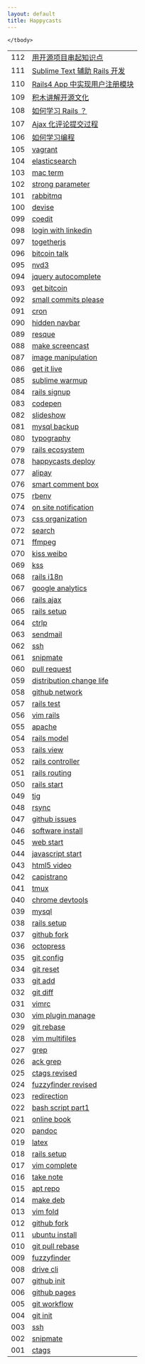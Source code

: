 ```yaml
---
layout: default
title: Happycasts
---
```

<section class="container content">
  <table class="index-table">
    <tbody>
    <tr class="episode-wrap even">
      <td class="episode-index">112</td>
      <td class="episode-title">
        <a href="112-learn-with-projects.html">用开源项目串起知识点</a>
      </td>
    </tr>
    <tr class="episode-wrap">
      <td class="episode-index">111</td>
      <td class="episode-title">
        <a href="111-sublime-rails.html">Sublime Text 辅助 Rails 开发</a>
      </td>
    </tr>
    <tr class="episode-wrap even">
      <td class="episode-index">110</td>
      <td class="episode-title">
        <a href="110-signup.html">Rails4 App 中实现用户注册模块</a>
      </td>
    </tr>
    <tr class="episode-wrap">
      <td class="episode-index">109</td>
      <td class="episode-title">
       <a href="109-open-source-lego.html">积木讲解开源文化</a>
      </td>
    </tr>
    <tr class="episode-wrap even">
      <td class="episode-index">108</td>
      <td class="episode-title">
        <a href="108-learn-rails.html">如何学习 Rails ？</a>
      </td>
    </tr>
    <tr class="episode-wrap">
      <td class="episode-index">107</td>
      <td class="episode-title">
        <a href="107-comment-ajax.html">Ajax 化评论提交过程</a>
      </td>
    </tr>
    <tr class="episode-wrap even">
      <td class="episode-index">106</td>
      <td class="episode-title">
        <a href="106-coder-howto.html">如何学习编程</a>
      </td>
    </tr>
    <tr class="episode-wrap">
      <td class="episode-index">105</td>
      <td class="episode-title">
        <a href="105-vagrant.html">vagrant</a>
      </td>
    </tr>
    <tr class="episode-wrap even">
      <td class="episode-index">104</td>
      <td class="episode-title">
        <a href="104-elasticsearch.html">elasticsearch</a>
      </td>
    </tr>
    <tr class="episode-wrap">
      <td class="episode-index">103</td>
      <td class="episode-title">
        <a href="103-mac-term.html">mac term</a>
      </td>
    </tr>
    <tr class="episode-wrap even">
      <td class="episode-index">102</td>
      <td class="episode-title">
        <a href="102-strong-parameter.html">strong parameter</a>
      </td>
    </tr>
    <tr class="episode-wrap">
      <td class="episode-index">101</td>
      <td class="episode-title">
        <a href="101-rabbitmq.html">rabbitmq</a>
      </td>
    </tr>
    <tr class="episode-wrap even">
      <td class="episode-index">100</td>
      <td class="episode-title">
        <a href="100-devise.html">devise</a>
      </td>
    </tr>
    <tr class="episode-wrap">
      <td class="episode-index">099</td>
      <td class="episode-title">
        <a href="099-coedit.html">coedit</a>
      </td>
    </tr>
    <tr class="episode-wrap even">
      <td class="episode-index">098</td>
      <td class="episode-title">
        <a href="098-login-with-linkedin.html">login with linkedin</a>
      </td>
    </tr>
    <tr class="episode-wrap">
      <td class="episode-index">097</td>
      <td class="episode-title">
        <a href="097-togetherjs.html">togetherjs</a>
      </td>
    </tr>
    <tr class="episode-wrap even">
      <td class="episode-index">096</td>
      <td class="episode-title">
        <a href="096-bitcoin-talk.html">bitcoin talk</a>
      </td>
    </tr>
    <tr class="episode-wrap">
      <td class="episode-index">095</td>
      <td class="episode-title">
        <a href="095-nvd3.html">nvd3</a>
      </td>
    </tr>
    <tr class="episode-wrap even">
      <td class="episode-index">094</td>
      <td class="episode-title">
        <a href="094-jquery-autocomplete.html">jquery autocomplete</a>
      </td>
    </tr>
    <tr class="episode-wrap">
      <td class="episode-index">093</td>
      <td class="episode-title">
        <a href="093-get-bitcoin.html">get bitcoin</a>
      </td>
    </tr>
    <tr class="episode-wrap even">
      <td class="episode-index">092</td>
      <td class="episode-title">
        <a href="092-small-commits-please.html">small commits please</a>
      </td>
    </tr>
    <tr class="episode-wrap">
      <td class="episode-index">091</td>
      <td class="episode-title">
        <a href="091-cron.html">cron</a>
      </td>
    </tr>
    <tr class="episode-wrap even">
      <td class="episode-index">090</td>
      <td class="episode-title">
        <a href="090-hidden-navbar.html">hidden navbar</a>
      </td>
    </tr>
    <tr class="episode-wrap">
      <td class="episode-index">089</td>
      <td class="episode-title">
        <a href="089-resque.html">resque</a>
      </td>
    </tr>
    <tr class="episode-wrap even">
      <td class="episode-index">088</td>
      <td class="episode-title">
        <a href="088-make-screencast.html">make screencast</a>
      </td>
    </tr>
    <tr class="episode-wrap">
      <td class="episode-index">087</td>
      <td class="episode-title">
        <a href="087-image-manipulation.html">image manipulation</a>
      </td>
    </tr>
    <tr class="episode-wrap even">
      <td class="episode-index">086</td>
      <td class="episode-title">
        <a href="086-get-it-live.html">get it live</a>
      </td>
    </tr>
    <tr class="episode-wrap">
      <td class="episode-index">085</td>
      <td class="episode-title">
        <a href="085-sublime-warmup.html">sublime warmup</a>
      </td>
    </tr>
    <tr class="episode-wrap even">
      <td class="episode-index">084</td>
      <td class="episode-title">
        <a href="084-rails-signup.html">rails signup</a>
      </td>
    </tr>
    <tr class="episode-wrap">
      <td class="episode-index">083</td>
      <td class="episode-title">
        <a href="083-codepen.html">codepen</a>
      </td>
    </tr>
    <tr class="episode-wrap even">
      <td class="episode-index">082</td>
      <td class="episode-title">
        <a href="082-slideshow.html">slideshow</a>
      </td>
    </tr>
    <tr class="episode-wrap">
      <td class="episode-index">081</td>
      <td class="episode-title">
        <a href="081-mysql-backup.html">mysql backup</a>
      </td>
    </tr>
    <tr class="episode-wrap even">
      <td class="episode-index">080</td>
      <td class="episode-title">
        <a href="080-typography.html">typography</a>
      </td>
    </tr>
    <tr class="episode-wrap">
      <td class="episode-index">079</td>
      <td class="episode-title">
        <a href="079-rails-ecosystem.html">rails ecosystem</a>
      </td>
    </tr>
    <tr class="episode-wrap even">
      <td class="episode-index">078</td>
      <td class="episode-title">
        <a href="078-happycasts-deploy.html">happycasts deploy</a>
      </td>
    </tr>
    <tr class="episode-wrap">
      <td class="episode-index">077</td>
      <td class="episode-title">
        <a href="077-alipay.html">alipay</a>
      </td>
    </tr>
    <tr class="episode-wrap even">
      <td class="episode-index">076</td>
      <td class="episode-title">
        <a href="076-smart-comment-box.html">smart comment box</a>
      </td>
    </tr>
    <tr class="episode-wrap">
      <td class="episode-index">075</td>
      <td class="episode-title">
        <a href="075-rbenv.html">rbenv</a>
      </td>
    </tr>
    <tr class="episode-wrap even">
      <td class="episode-index">074</td>
      <td class="episode-title">
        <a href="074-on-site-notification.html">on site notification</a>
      </td>
    </tr>
    <tr class="episode-wrap">
      <td class="episode-index">073</td>
      <td class="episode-title">
        <a href="073-css-organization.html">css organization</a>
      </td>
    </tr>
    <tr class="episode-wrap even">
      <td class="episode-index">072</td>
      <td class="episode-title">
        <a href="072-search.html">search</a>
      </td>
    </tr>
    <tr class="episode-wrap">
      <td class="episode-index">071</td>
      <td class="episode-title">
        <a href="071-ffmpeg.html">ffmpeg</a>
      </td>
    </tr>
    <tr class="episode-wrap even">
      <td class="episode-index">070</td>
      <td class="episode-title">
        <a href="070-kiss-weibo.html">kiss weibo</a>
      </td>
    </tr>
    <tr class="episode-wrap">
      <td class="episode-index">069</td>
      <td class="episode-title">
        <a href="069-kss.html">kss</a>
      </td>
    </tr>
    <tr class="episode-wrap even">
      <td class="episode-index">068</td>
      <td class="episode-title">
        <a href="068-rails-i18n.html">rails i18n</a>
      </td>
    </tr>
    <tr class="episode-wrap">
      <td class="episode-index">067</td>
      <td class="episode-title">
        <a href="067-google-analytics.html">google analytics</a>
      </td>
    </tr>
    <tr class="episode-wrap even">
      <td class="episode-index">066</td>
      <td class="episode-title">
        <a href="066-rails-ajax.html">rails ajax</a>
      </td>
    </tr>
    <tr class="episode-wrap">
      <td class="episode-index">065</td>
      <td class="episode-title">
        <a href="065-rails-setup.html">rails setup</a>
      </td>
    </tr>
    <tr class="episode-wrap even">
      <td class="episode-index">064</td>
      <td class="episode-title">
        <a href="064-ctrlp.html">ctrlp</a>
      </td>
    </tr>
    <tr class="episode-wrap">
      <td class="episode-index">063</td>
      <td class="episode-title">
        <a href="063-sendmail.html">sendmail</a>
      </td>
    </tr>
    <tr class="episode-wrap even">
      <td class="episode-index">062</td>
      <td class="episode-title">
        <a href="062-ssh.html">ssh</a>
      </td>
    </tr>
    <tr class="episode-wrap">
      <td class="episode-index">061</td>
      <td class="episode-title">
        <a href="061-snipmate.html">snipmate</a>
      </td>
    </tr>
    <tr class="episode-wrap even">
      <td class="episode-index">060</td>
      <td class="episode-title">
        <a href="060-pull-request.html">pull request</a>
      </td>
    </tr>
    <tr class="episode-wrap">
      <td class="episode-index">059</td>
      <td class="episode-title">
        <a href="059-distribution-change-life.html">distribution change life</a>
      </td>
    </tr>
    <tr class="episode-wrap even">
      <td class="episode-index">058</td>
      <td class="episode-title">
        <a href="058-github-network.html">github network</a>
      </td>
    </tr>
    <tr class="episode-wrap">
      <td class="episode-index">057</td>
      <td class="episode-title">
        <a href="057-rails-test.html">rails test</a>
      </td>
    </tr>
    <tr class="episode-wrap even">
      <td class="episode-index">056</td>
      <td class="episode-title">
        <a href="056-vim-rails.html">vim rails</a>
      </td>
    </tr>
    <tr class="episode-wrap">
      <td class="episode-index">055</td>
      <td class="episode-title">
        <a href="055-apache.html">apache</a>
      </td>
    </tr>
    <tr class="episode-wrap even">
      <td class="episode-index">054</td>
      <td class="episode-title">
        <a href="054-rails-model.html">rails model</a>
      </td>
    </tr>
    <tr class="episode-wrap">
      <td class="episode-index">053</td>
      <td class="episode-title">
        <a href="053-rails-view.html">rails view</a>
      </td>
    </tr>
    <tr class="episode-wrap even">
      <td class="episode-index">052</td>
      <td class="episode-title">
        <a href="052-rails-controller.html">rails controller</a>
      </td>
    </tr>
    <tr class="episode-wrap">
      <td class="episode-index">051</td>
      <td class="episode-title">
        <a href="051-rails-routing.html">rails routing</a>
      </td>
    </tr>
    <tr class="episode-wrap even">
      <td class="episode-index">050</td>
      <td class="episode-title">
        <a href="050-rails-start.html">rails start</a>
      </td>
    </tr>
    <tr class="episode-wrap">
      <td class="episode-index">049</td>
      <td class="episode-title">
        <a href="049-tig.html">tig</a>
      </td>
    </tr>
    <tr class="episode-wrap even">
      <td class="episode-index">048</td>
      <td class="episode-title">
        <a href="048-rsync.html">rsync</a>
      </td>
    </tr>
    <tr class="episode-wrap">
      <td class="episode-index">047</td>
      <td class="episode-title">
        <a href="047-github-issues.html">github issues</a>
      </td>
    </tr>
    <tr class="episode-wrap even">
      <td class="episode-index">046</td>
      <td class="episode-title">
        <a href="046-software-install.html">software install</a>
      </td>
    </tr>
    <tr class="episode-wrap">
      <td class="episode-index">045</td>
      <td class="episode-title">
        <a href="045-web-start.html">web start</a>
      </td>
    </tr>
    <tr class="episode-wrap even">
      <td class="episode-index">044</td>
      <td class="episode-title">
        <a href="044-javascript-start.html">javascript start</a>
      </td>
    </tr>
    <tr class="episode-wrap">
      <td class="episode-index">043</td>
      <td class="episode-title">
        <a href="043-html5-video.html">html5 video</a>
      </td>
    </tr>
    <tr class="episode-wrap even">
      <td class="episode-index">042</td>
      <td class="episode-title">
        <a href="042-capistrano.html">capistrano</a>
      </td>
    </tr>
    <tr class="episode-wrap">
      <td class="episode-index">041</td>
      <td class="episode-title">
        <a href="041-tmux.html">tmux</a>
      </td>
    </tr>
    <tr class="episode-wrap even">
      <td class="episode-index">040</td>
      <td class="episode-title">
        <a href="040-chrome-devtools.html">chrome devtools</a>
      </td>
    </tr>
    <tr class="episode-wrap">
      <td class="episode-index">039</td>
      <td class="episode-title">
        <a href="039-mysql.html">mysql</a>
      </td>
    </tr>
    <tr class="episode-wrap even">
      <td class="episode-index">038</td>
      <td class="episode-title">
        <a href="038-rails-setup.html">rails setup</a>
      </td>
    </tr>
    <tr class="episode-wrap">
      <td class="episode-index">037</td>
      <td class="episode-title">
        <a href="037-github-fork.html">github fork</a>
      </td>
    </tr>
    <tr class="episode-wrap even">
      <td class="episode-index">036</td>
      <td class="episode-title">
        <a href="036-octopress.html">octopress</a>
      </td>
    </tr>
    <tr class="episode-wrap">
      <td class="episode-index">035</td>
      <td class="episode-title">
        <a href="035-git-config.html">git config</a>
      </td>
    </tr>
    <tr class="episode-wrap even">
      <td class="episode-index">034</td>
      <td class="episode-title">
        <a href="034-git-reset.html">git reset</a>
      </td>
    </tr>
    <tr class="episode-wrap">
      <td class="episode-index">033</td>
      <td class="episode-title">
        <a href="033-git-add.html">git add</a>
      </td>
    </tr>
    <tr class="episode-wrap even">
      <td class="episode-index">032</td>
      <td class="episode-title">
        <a href="032-git-diff.html">git diff</a>
      </td>
    </tr>
    <tr class="episode-wrap">
      <td class="episode-index">031</td>
      <td class="episode-title">
        <a href="031-vimrc.html">vimrc</a>
      </td>
    </tr>
    <tr class="episode-wrap even">
      <td class="episode-index">030</td>
      <td class="episode-title">
        <a href="030-vim-plugin-manage.html">vim plugin manage</a>
      </td>
    </tr>
    <tr class="episode-wrap">
      <td class="episode-index">029</td>
      <td class="episode-title">
        <a href="029-git-rebase.html">git rebase</a>
      </td>
    </tr>
    <tr class="episode-wrap even">
      <td class="episode-index">028</td>
      <td class="episode-title">
        <a href="028-vim-multifiles.html">vim multifiles</a>
      </td>
    </tr>
    <tr class="episode-wrap">
      <td class="episode-index">027</td>
      <td class="episode-title">
        <a href="027-grep.html">grep</a>
      </td>
    </tr>
    <tr class="episode-wrap even">
      <td class="episode-index">026</td>
      <td class="episode-title">
        <a href="026-ack-grep.html">ack grep</a>
      </td>
    </tr>
    <tr class="episode-wrap">
      <td class="episode-index">025</td>
      <td class="episode-title">
        <a href="025-ctags-revised.html">ctags revised</a>
      </td>
    </tr>
    <tr class="episode-wrap even">
      <td class="episode-index">024</td>
      <td class="episode-title">
        <a href="024-fuzzyfinder-revised.html">fuzzyfinder revised</a>
      </td>
    </tr>
    <tr class="episode-wrap">
      <td class="episode-index">023</td>
      <td class="episode-title">
        <a href="023-redirection.html">redirection</a>
      </td>
    </tr>
    <tr class="episode-wrap even">
      <td class="episode-index">022</td>
      <td class="episode-title">
        <a href="022-bash-script-part1.html">bash script part1</a>
      </td>
    </tr>
    <tr class="episode-wrap">
      <td class="episode-index">021</td>
      <td class="episode-title">
        <a href="021-online-book.html">online book</a>
      </td>
    </tr>
    <tr class="episode-wrap even">
      <td class="episode-index">020</td>
      <td class="episode-title">
        <a href="020-pandoc.html">pandoc</a>
      </td>
    </tr>
    <tr class="episode-wrap">
      <td class="episode-index">019</td>
      <td class="episode-title">
        <a href="019-latex.html">latex</a>
      </td>
    </tr>
    <tr class="episode-wrap even">
      <td class="episode-index">018</td>
      <td class="episode-title">
        <a href="018-rails-setup.html">rails setup</a>
      </td>
    </tr>
    <tr class="episode-wrap">
      <td class="episode-index">017</td>
      <td class="episode-title">
        <a href="017-vim-complete.html">vim complete</a>
      </td>
    </tr>
    <tr class="episode-wrap even">
      <td class="episode-index">016</td>
      <td class="episode-title">
        <a href="016-take-note.html">take note</a>
      </td>
    </tr>
    <tr class="episode-wrap">
      <td class="episode-index">015</td>
      <td class="episode-title">
        <a href="015-apt-repo.html">apt repo</a>
      </td>
    </tr>
    <tr class="episode-wrap even">
      <td class="episode-index">014</td>
      <td class="episode-title">
        <a href="014-make-deb.html">make deb</a>
      </td>
    </tr>
    <tr class="episode-wrap">
      <td class="episode-index">013</td>
      <td class="episode-title">
        <a href="013-vim-fold.html">vim fold</a>
      </td>
    </tr>
    <tr class="episode-wrap even">
      <td class="episode-index">012</td>
      <td class="episode-title">
        <a href="012-github-fork.html">github fork</a>
      </td>
    </tr>
    <tr class="episode-wrap">
      <td class="episode-index">011</td>
      <td class="episode-title">
        <a href="011-ubuntu-install.html">ubuntu install</a>
      </td>
    </tr>
    <tr class="episode-wrap even">
      <td class="episode-index">010</td>
      <td class="episode-title">
        <a href="010-git-pull-rebase.html">git pull rebase</a>
      </td>
    </tr>
    <tr class="episode-wrap">
      <td class="episode-index">009</td>
      <td class="episode-title">
        <a href="009-fuzzyfinder.html">fuzzyfinder</a>
      </td>
    </tr>
    <tr class="episode-wrap even">
      <td class="episode-index">008</td>
      <td class="episode-title">
        <a href="008-drive-cli.html">drive cli</a>
      </td>
    </tr>
    <tr class="episode-wrap">
      <td class="episode-index">007</td>
      <td class="episode-title">
        <a href="007-github-init.html">github init</a>
      </td>
    </tr>
    <tr class="episode-wrap even">
      <td class="episode-index">006</td>
      <td class="episode-title">
        <a href="006-github-pages.html">github pages</a>
      </td>
    </tr>
    <tr class="episode-wrap">
      <td class="episode-index">005</td>
      <td class="episode-title">
        <a href="005-git-workflow.html">git workflow</a>
      </td>
    </tr>
    <tr class="episode-wrap even">
      <td class="episode-index">004</td>
      <td class="episode-title">
        <a href="004-git-init.html">git init</a>
      </td>
    </tr>
    <tr class="episode-wrap">
      <td class="episode-index">003</td>
      <td class="episode-title">
        <a href="003-ssh.html">ssh</a>
      </td>
    </tr>
    <tr class="episode-wrap even">
      <td class="episode-index">002</td>
      <td class="episode-title">
        <a href="002-snipmate.html">snipmate</a>
      </td>
    </tr>
    <tr class="episode-wrap">
      <td class="episode-index">001</td>
      <td class="episode-title">
        <a href="001-ctags.html">ctags</a>
      </td>
    </tr>

    </tbody>
  </table>
</section>
